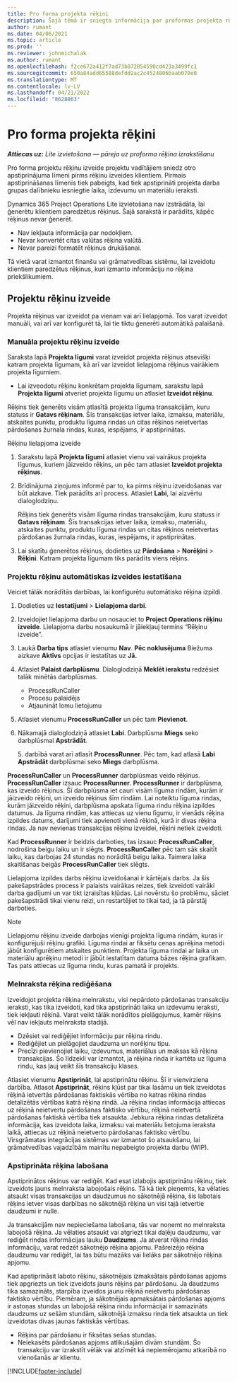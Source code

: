 ```yaml
---
title: Pro forma projekta rēķini
description: Šajā tēmā ir sniegta informācija par proformas projekta rēķiniem programmā Project Operations.
author: rumant
ms.date: 04/06/2021
ms.topic: article
ms.prod: ''
ms.reviewer: johnmichalak
ms.author: rumant
ms.openlocfilehash: f2ce672a412f7ad73b072854590cd423a3499fc1
ms.sourcegitcommit: 650a84add65588defdd2ac2c4524806baab070e0
ms.translationtype: MT
ms.contentlocale: lv-LV
ms.lasthandoff: 04/21/2022
ms.locfileid: "8628863"
---
```

# <a name="proforma-project-invoices"></a>Pro forma projekta rēķini

_**Attiecas uz:** Lite izvietošana — pāreja uz proforma rēķina izrakstīšanu_

Pro forma projektu rēķinu izveide projektu vadītājiem sniedz otro apstiprinājuma līmeni pirms rēķinu izveides klientiem. Pirmais apstiprināšanas līmenis tiek pabeigts, kad tiek apstiprināti projekta darba grupas dalībnieku iesniegtie laika, izdevumu un materiālu ieraksti.

Dynamics 365 Project Operations Lite izvietošana nav izstrādāta, lai ģenerētu klientiem paredzētus rēķinus. Šajā sarakstā ir parādīts, kāpēc rēķinus nevar ģenerēt.

- Nav iekļauta informācija par nodokļiem.
- Nevar konvertēt citas valūtas rēķina valūtā.
- Nevar pareizi formatēt rēķinus drukāšanai.

Tā vietā varat izmantot finanšu vai grāmatvedības sistēmu, lai izveidotu klientiem paredzētus rēķinus, kuri izmanto informāciju no rēķina priekšlikumiem.

## <a name="creating-project-invoices"></a>Projektu rēķinu izveide

Projekta rēķinus var izveidot pa vienam vai arī lielapjomā. Tos varat izveidot manuāli, vai arī var konfigurēt tā, lai tie tiktu ģenerēti automātikā palaišanā.

### <a name="manually-create-project-invoices"></a>Manuāla projektu rēķinu izveide 

Saraksta lapā **Projekta līgumi** varat izveidot projekta rēķinus atsevišķi katram projekta līgumam, kā arī var izveidot lielapjoma rēķinus vairākiem projekta līgumiem.

   - Lai izveodotu rēķinu konkrētam projekta līgumam, sarakstu lapā **Projekta līgumi** atveriet projekta līgumu un atlasiet **Izveidot rēķinu**.

   Rēķins tiek ģenerēts visām atlasītā projekta līguma transakcijām, kuru statuss ir **Gatavs rēķinam**. Šīs transakcijas ietver laika, izmaksu, materiālu, atskaites punktu, produktu līguma rindas un citas rēķinos neietvertas pārdošanas žurnala rindas, kuras, iespējams, ir apstiprinātas.

Rēķinu lielapjoma izveide

1. Sarakstu lapā **Projekta līgumi** atlasiet vienu vai vairākus projekta līgumus, kuriem jāizveido rēķins, un pēc tam atlasiet **Izveidot projekta rēķinus**.
2. Brīdinājuma ziņojums informē par to, ka pirms rēķinu izveidošanas var būt aizkave. Tiek parādīts arī process. Atlasiet **Labi**, lai aizvērtu dialoglodziņu.

   Rēķins tiek ģenerēts visām līguma rindas transakcijām, kuru statuss ir **Gatavs rēķinam**. Šīs transakcijas ietver laika, izmaksu, materiālu, atskaites punktu, produktu līguma rindas un citas rēķinos neietvertas pārdošanas žurnala rindas, kuras, iespējams, ir apstiprinātas.

3. Lai skatītu ģenerētos rēķinus, dodieties uz **Pārdošana** \> **Norēķini** \> **Rēķini**. Katram projekta līgumam tiks parādīts viens rēķins.

### <a name="set-up-automated-creation-of-project-invoices"></a>Projektu rēķinu automātiskas izveides iestatīšana 

Veiciet tālāk norādītās darbības, lai konfigurētu automātisko rēķina izpildi.

1. Dodieties uz **Iestatījumi** \> **Lielapjoma darbi**.
2. Izveidojiet lielapjoma darbu un nosauciet to **Project Operations rēķinu izveide**. Lielapjoma darbu nosaukumā ir jāiekļauj termins “Rēķinu izveide”.
3. Laukā **Darba tips** atlasiet vienumu **Nav**. **Pēc noklusējuma** Biežuma aizkave **Aktīvs** opcijas ir iestatītas uz **Jā.**
4. Atlasiet **Palaist darbplūsmu**. Dialoglodziņā **Meklēt ierakstu** redzēsiet talāk minētās darbplūsmas.

    - ProcessRunCaller
    - Procesu palaidējs
    - Atjaunināt lomu lietojumu

5. Atlasiet vienumu **ProcessRunCaller** un pēc tam **Pievienot**.
6. Nākamajā dialoglodziņā atlasiet **Labi**. Darbplūsma **Miegs** seko darbplūsmai **Apstrādāt**.

    5. darbībā varat arī atlasīt **ProcessRunner**. Pēc tam, kad atlasā **Labi** **Apstrādāt** darbplūsmai seko **Miegs** darbplūsma.

**ProcessRunCaller** un **ProcessRunner** darbplūsmas veido rēķinus. **ProcessRunCaller** izsauc **ProcessRunner**. **ProcessRunner** ir darbplūsma, kas izveido rēķinus. Šī darbplūsma iet cauri visām līguma rindām, kurām ir jāizveido rēķini, un izveido rēķinus šīm rindām. Lai noteiktu līguma rindas, kurām jāizveido rēķini, darbplūsma apskata līguma rindu rēķina izpildes datumus. Ja līguma rindām, kas attiecas uz vienu līgumu, ir vienāds rēķina izpildes datums, darījumi tiek apvienoti vienā rēķinā, kurā ir divas rēķina rindas. Ja nav nevienas transakcijas rēķinu izveidei, rēķini netiek izveidoti.

Kad **ProcessRunner** ir beidzis darboties, tas izsauc **ProcessRunCaller**, nodrošina beigu laiku un ir slēgts. **ProcessRunCaller** pēc tam sāk skaitīt laiku, kas darbojas 24 stundas no norādītā beigu laika. Taimera laika skaitīšanas beigās **ProcessRunCaller** tiek slēgts.

Lielapjoma izpildes darbs rēķinu izveidošanai ir kārtējais darbs. Ja šis pakešapstrādes process ir palaists vairākas reizes, tiek izveidoti vairāki darba gadījumi un var tikt izraisītas kļūdas. Lai novērstu šo problēmu, sāciet pakešapstrādi tikai vienu reizi, un restartējiet to tikai tad, ja tā pārstāj darboties.

> [!NOTE]
> Lielapjomu rēķinu izveide darbojas vienīgi projekta līguma rindām, kuras ir konfigurējuši rēķinu grafiki. Līguma rindai ar fiksētu cenas aprēķina metodi jābūt konfigurētiem atskaites punktiem. Projekta līguma rindai ar laika un materiālu aprēķinu metodi ir jābūt iestatītam datuma bāzes rēķina grafikam. Tas pats attiecas uz līguma rindu, kuras pamatā ir projekts.      
 
### <a name="edit-a-draft-invoice"></a>Melnraksta rēķina rediģēšana

Izveidojot projekta rēķina melnrakstu, visi nepārdoto pārdošanas transakciju ieraksti, kas tika izveidoti, kad tika apstiprināti laika un izdevumu ieraksti, tiek iekļauti rēķinā. Varat veikt tālāk norādītos pielāgojumus, kamēr rēķins vēl nav iekļauts melnraksta stadijā.

- Dzēsiet vai rediģējiet informāciju par rēķina rindu.
- Rediģējiet un pielāgojiet daudzuma un norēķinu tipu.
- Precīzi pievienojiet laiku, izdevumus, materiālus un maksas kā rēķina transakcijas. Šo līdzekli var izmantot, ja rēķina rinda ir kartēta uz līguma rindu, kas ļauj veikt šīs transakciju klases.

Atlasiet vienumu **Apstiprināt**, lai apstiprinātu rēķinu. Šī ir vienvirziena darbība. Atlasot **Apstiprināt**, rēķins kļūst par tikai lasāmu un tiek izveidotas rēķinā ietvertās pārdošanas faktiskās vērtība no katras rēķina rindas detalizētās vērtības katrā rēķina rindā. Ja rēķina rindas informācija attiecas uz rēķinā neietvertu pārdošanas faktisko vērtību, rēķinā neietvertā pārdošanas faktiskā vērtība tiek atsaukta. Jebkura rēķina rindas detalizēta informācija, kas izveidota laika, izmaksu vai materiālu lietojuma ieraksta laikā, attiecas uz rēķinā neietverto pārdošanas faktisko vērtību. Virsgrāmatas integrācijas sistēmas var izmantot šo atsaukšanu, lai grāmatvedības vajadzībām mainītu nepabeigto projekta darbu (WIP).

### <a name="correct-a-confirmed-invoice"></a>Apstiprināta rēķina labošana

Apstiprinātos rēķinus var rediģēt. Kad esat izlabojis apstiprinātu rēķinu, tiek izveidots jauns melnraksta labojošais rēķins. Tā kā tiek pieņemts, ka vēlaties atsaukt visas transakcijas un daudzumus no sākotnējā rēķina, šis labotais rēķins ietver visas darbības no sākotnējā rēķina un visi tajā ietvertie daudzumi ir nulle.

Ja transakcijām nav nepieciešama labošana, tās var noņemt no melnraksta labojošā rēķina. Ja vēlaties atsaukt vai atgriezt tikai daļēju daudzumu, var rediģēt rindas informācijas lauku **Daudzums**. Ja atverat rēķina rindas informāciju, varat redzēt sākotnējo rēķina apjomu. Pašreizējo rēķina daudzumu var rediģēt, lai tas būtu mazāks vai lielāks par sākotnējo rēķina apjomu.

Kad apstiprināsit laboto rēķinu, sākotnējais izmaksātais pārdošanas apjoms tiek apgriezts un tiek izveidots jauns rēķins par pārdošanu. Ja daudzums tika samazināts, starpība izveidos jaunu rēķinā neietvertu pārdošanas faktisko vērtību. Piemēram, ja sākotnējais apmaksātais pārdošanas apjoms ir astoņas stundas un labojošā rēķina rindu informācijai ir samazināts daudzums uz sešām stundām, sākotnējā izmaksu rinda tiek atsaukta un tiek izveidotas divas jaunas faktiskās vērtības.

- Rēķins par pārdošanu ir fiksētas sešas stundas.
- Neiekasēts pārdošanas apjoms atlikušajām divām stundām. Šo transakciju var izrakstīt vēlāk vai atzīmēt kā nepiemērojamu atkarībā no vienošanās ar klientu.



[!INCLUDE[footer-include](../../includes/footer-banner.md)]
